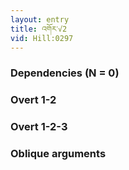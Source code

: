 ```yaml
---
layout: entry
title: འགོར་√2
vid: Hill:0297
---
```

### Dependencies (N = 0)


### Overt 1-2


### Overt 1-2-3


### Oblique arguments
